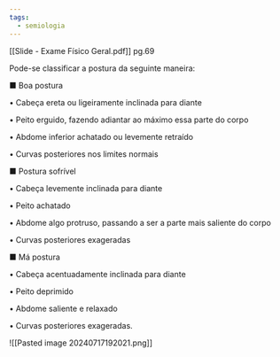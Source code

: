 ```yaml
---
tags:
  - semiologia
---
```

[[Slide - Exame Físico Geral.pdf]] pg.69

Pode-se classificar a postura da seguinte maneira:

■ Boa postura

• Cabeça ereta ou ligeiramente inclinada para diante

• Peito erguido, fazendo adiantar ao máximo essa parte do corpo

• Abdome inferior achatado ou levemente retraído

• Curvas posteriores nos limites normais

■ Postura sofrível

• Cabeça levemente inclinada para diante

• Peito achatado

• Abdome algo protruso, passando a ser a parte mais saliente do corpo

• Curvas posteriores exageradas

■ Má postura

• Cabeça acentuadamente inclinada para diante

• Peito deprimido

• Abdome saliente e relaxado

• Curvas posteriores exageradas.

![[Pasted image 20240717192021.png]]